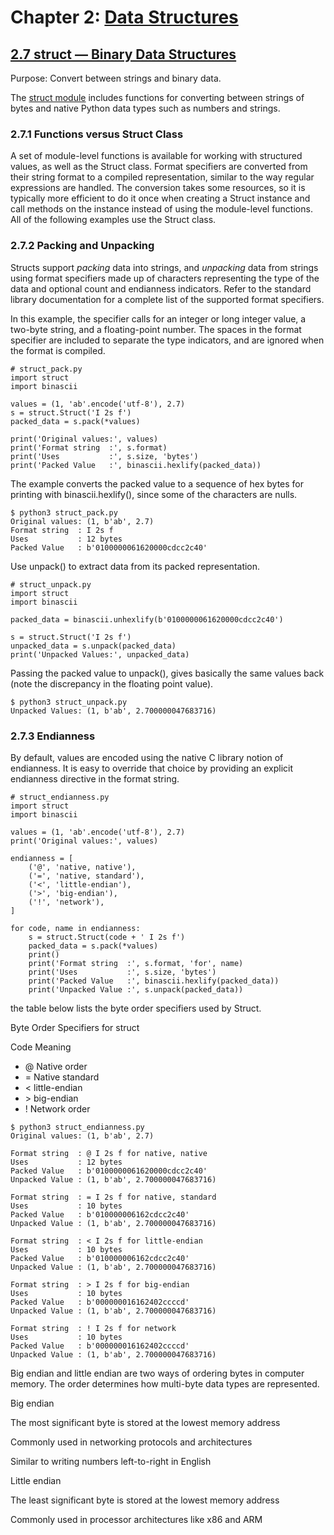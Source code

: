# Chapter 2: [Data Structures](https://pymotw.com/3/data_structures.html)

## [2.7 struct — Binary Data Structures](https://pymotw.com/3/struct/index.html)

Purpose:	Convert between strings and binary data.

The [struct module](https://docs.python.org/3/library/struct.html) includes functions for converting between strings of bytes and native Python data types such as numbers and strings.

### 2.7.1 Functions versus Struct Class

A set of module-level functions is available for working with structured values, as well as the Struct class. Format specifiers are converted from their string format to a compiled representation, similar to the way regular expressions are handled. The conversion takes some resources, so it is typically more efficient to do it once when creating a Struct instance and call methods on the instance instead of using the module-level functions. All of the following examples use the Struct class.

### 2.7.2 Packing and Unpacking

Structs support _packing_ data into strings, and _unpacking_ data from strings using format specifiers made up of characters representing the type of the data and optional count and endianness indicators. Refer to the standard library documentation for a complete list of the supported format specifiers.

In this example, the specifier calls for an integer or long integer value, a two-byte string, and a floating-point number. The spaces in the format specifier are included to separate the type indicators, and are ignored when the format is compiled.

```
# struct_pack.py
import struct
import binascii

values = (1, 'ab'.encode('utf-8'), 2.7)
s = struct.Struct('I 2s f')
packed_data = s.pack(*values)

print('Original values:', values)
print('Format string  :', s.format)
print('Uses           :', s.size, 'bytes')
print('Packed Value   :', binascii.hexlify(packed_data))
```

The example converts the packed value to a sequence of hex bytes for printing with binascii.hexlify(), since some of the characters are nulls.

```
$ python3 struct_pack.py
Original values: (1, b'ab', 2.7)
Format string  : I 2s f
Uses           : 12 bytes
Packed Value   : b'0100000061620000cdcc2c40'
```

Use unpack() to extract data from its packed representation.

```
# struct_unpack.py
import struct
import binascii

packed_data = binascii.unhexlify(b'0100000061620000cdcc2c40')

s = struct.Struct('I 2s f')
unpacked_data = s.unpack(packed_data)
print('Unpacked Values:', unpacked_data)
```

Passing the packed value to unpack(), gives basically the same values back (note the discrepancy in the floating point value).

```
$ python3 struct_unpack.py
Unpacked Values: (1, b'ab', 2.700000047683716)
```

### 2.7.3 Endianness

By default, values are encoded using the native C library notion of endianness. It is easy to override that choice by providing an explicit endianness directive in the format string.

```
# struct_endianness.py
import struct
import binascii

values = (1, 'ab'.encode('utf-8'), 2.7)
print('Original values:', values)

endianness = [
    ('@', 'native, native'),
    ('=', 'native, standard'),
    ('<', 'little-endian'),
    ('>', 'big-endian'),
    ('!', 'network'),
]

for code, name in endianness:
    s = struct.Struct(code + ' I 2s f')
    packed_data = s.pack(*values)
    print()
    print('Format string  :', s.format, 'for', name)
    print('Uses           :', s.size, 'bytes')
    print('Packed Value   :', binascii.hexlify(packed_data))
    print('Unpacked Value :', s.unpack(packed_data))
```

the table below lists the byte order specifiers used by Struct.

Byte Order Specifiers for struct

Code	Meaning

* \@	Native order
* \=	Native standard
* \<	little-endian
* \>	big-endian
* \!	Network order

```
$ python3 struct_endianness.py
Original values: (1, b'ab', 2.7)

Format string  : @ I 2s f for native, native
Uses           : 12 bytes
Packed Value   : b'0100000061620000cdcc2c40'
Unpacked Value : (1, b'ab', 2.700000047683716)

Format string  : = I 2s f for native, standard
Uses           : 10 bytes
Packed Value   : b'010000006162cdcc2c40'
Unpacked Value : (1, b'ab', 2.700000047683716)

Format string  : < I 2s f for little-endian
Uses           : 10 bytes
Packed Value   : b'010000006162cdcc2c40'
Unpacked Value : (1, b'ab', 2.700000047683716)

Format string  : > I 2s f for big-endian
Uses           : 10 bytes
Packed Value   : b'000000016162402ccccd'
Unpacked Value : (1, b'ab', 2.700000047683716)

Format string  : ! I 2s f for network
Uses           : 10 bytes
Packed Value   : b'000000016162402ccccd'
Unpacked Value : (1, b'ab', 2.700000047683716)
```

Big endian and little endian are two ways of ordering bytes in computer memory. The order determines how multi-byte data types are represented. 

Big endian 

The most significant byte is stored at the lowest memory address

Commonly used in networking protocols and architectures

Similar to writing numbers left-to-right in English

Little endian 

The least significant byte is stored at the lowest memory address

Commonly used in processor architectures like x86 and ARM